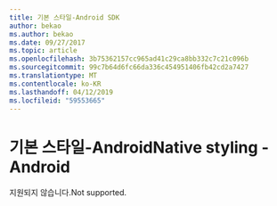 ```yaml
---
title: 기본 스타일-Android SDK
author: bekao
ms.author: bekao
ms.date: 09/27/2017
ms.topic: article
ms.openlocfilehash: 3b75362157cc965ad41c29ca8bb332c7c21c096b
ms.sourcegitcommit: 99c7b64d6fc66da336c454951406fb42cd2a7427
ms.translationtype: MT
ms.contentlocale: ko-KR
ms.lasthandoff: 04/12/2019
ms.locfileid: "59553665"
---
```

# <a name="native-styling---android"></a><span data-ttu-id="73b70-102">기본 스타일-Android</span><span class="sxs-lookup"><span data-stu-id="73b70-102">Native styling - Android</span></span>

<span data-ttu-id="73b70-103">지원되지 않습니다.</span><span class="sxs-lookup"><span data-stu-id="73b70-103">Not supported.</span></span>